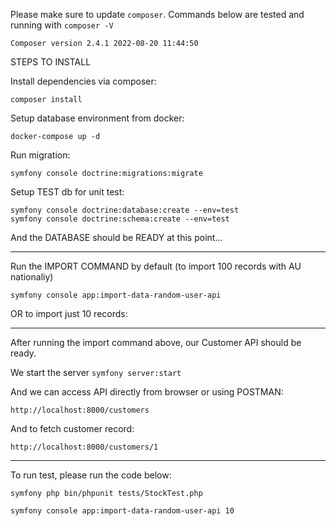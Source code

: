 Please make sure to update `composer`. Commands below are tested and running with `composer -V`

    Composer version 2.4.1 2022-08-20 11:44:50

STEPS TO INSTALL

Install dependencies via composer:

    composer install

Setup database environment from docker:

    docker-compose up -d

Run migration:

    symfony console doctrine:migrations:migrate

Setup TEST db for unit test:

    symfony console doctrine:database:create --env=test
    symfony console doctrine:schema:create --env=test

And the DATABASE should be READY at this point...

***
Run the IMPORT COMMAND by default (to import 100 records with AU nationaliy)

    symfony console app:import-data-random-user-api

OR to import just 10 records:
***

After running the import command above, our Customer API should be ready.

We start the server `symfony server:start`

And we can access API directly from browser or using POSTMAN:

    http://localhost:8000/customers

And to fetch customer record:

    http://localhost:8000/customers/1
***
To run test, please run the code below:

    symfony php bin/phpunit tests/StockTest.php

    symfony console app:import-data-random-user-api 10
    
